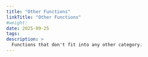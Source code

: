 ```yaml
---
title: "Other Functions"
linkTitle: "Other Functions"
#weight:
date: 2025-09-25
tags: 
description: >
  Functions that don't fit into any other category. 
---
```


<!-- 
The xslt-func shortcode outputs all the XsltFunctionDef annotation content for the function.
You can add any additional content for the function (e.g. examples) underneath the shortcode call.
-->

